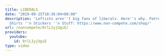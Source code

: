 ```yaml
---
title: LIBERALS
date: "2019-09-15T10:36:04+08:00"
description: 'Leftists aren''t big fans of liberals. Here''s why. Patreon: https://www.patreon.com/noncompete
  Shirts ''n Stickers ''n Stuff: https://www.non-compete.com/shop/'
url: /noncompete/0rlLIyjUgiE/
providers:
  youtube:
    id: 0rlLIyjUgiE
type: video
---
```

